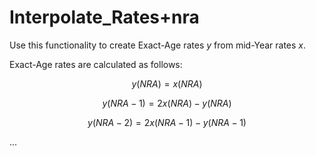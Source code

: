 # Interpolate_Rates+nra

Use this functionality to create Exact-Age rates $y$ from mid-Year rates
$x$.

Exact-Age rates are calculated as follows:

$$y(NRA) = x(NRA)$$

$$y(NRA-1) = 2x(NRA) - y(NRA)$$

$$y(NRA-2) = 2x(NRA-1) - y(NRA-1)$$

...

